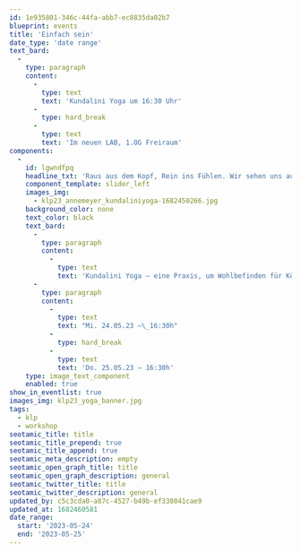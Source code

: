 ```yaml
---
id: 1e935801-346c-44fa-abb7-ec8835da02b7
blueprint: events
title: 'Einfach sein'
date_type: 'date range'
text_bard:
  -
    type: paragraph
    content:
      -
        type: text
        text: 'Kundalini Yoga um 16:30 Uhr'
      -
        type: hard_break
      -
        type: text
        text: 'Im neuen LAB, 1.OG Freiraum'
components:
  -
    id: lgwndfpq
    headline_txt: 'Raus aus dem Kopf, Rein ins Fühlen. Wir sehen uns auf der Matte!'
    component_template: slider_left
    images_img:
      - klp23_annemeyer_kundaliniyoga-1682450266.jpg
    background_color: none
    text_color: black
    text_bard:
      -
        type: paragraph
        content:
          -
            type: text
            text: 'Kundalini Yoga – eine Praxis, um Wohlbefinden für Körper, Geist & Seele in unserer schnelllebigen Zeit zu stärken. Es vereint fließende Bewegungen mit Atmung, Klängen & Meditation. Stärke deine Mitte und öffne dein Herz.'
      -
        type: paragraph
        content:
          -
            type: text
            text: "Mi. 24.05.23 –\_16:30h"
          -
            type: hard_break
          -
            type: text
            text: 'Do. 25.05.23 – 16:30h'
    type: image_text_component
    enabled: true
show_in_eventlist: true
images_img: klp23_yoga_banner.jpg
tags:
  - klp
  - workshop
seotamic_title: title
seotamic_title_prepend: true
seotamic_title_append: true
seotamic_meta_description: empty
seotamic_open_graph_title: title
seotamic_open_graph_description: general
seotamic_twitter_title: title
seotamic_twitter_description: general
updated_by: c5c3cda0-a87c-4527-b49b-ef338041cae9
updated_at: 1682460581
date_range:
  start: '2023-05-24'
  end: '2023-05-25'
---
```

